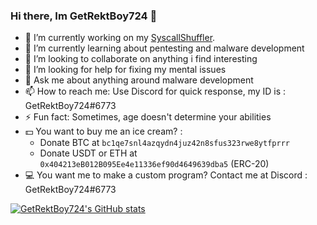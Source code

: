 ### Hi there, Im GetRektBoy724 👋

- 🔭 I’m currently working on my [SyscallShuffler](https://github.com/GetRektBoy724/SyscallShuffler).
- 🌱 I’m currently learning about pentesting and malware development
- 👯 I’m looking to collaborate on anything i find interesting
- 🤔 I’m looking for help for fixing my mental issues
- 💬 Ask me about anything around malware development
- 📫 How to reach me: Use Discord for quick response, my ID is : GetRektBoy724#6773
- ⚡ Fun fact: Sometimes, age doesn't determine your abilities
- 💵 You want to buy me an ice cream? : 
     - Donate BTC at `bc1qe7snl4azqydn4juz42n8sfus323rwe8ytfprrr`
     - Donate USDT or ETH at `0x404213eB012B095Ee4e11336ef90d4649639dba5` (ERC-20)
- 💻 You want me to make a custom program? Contact me at Discord : GetRektBoy724#6773

[![GetRektBoy724's GitHub stats](https://github-readme-stats.vercel.app/api?username=GetRektBoy724&theme=tokyonight)](https://github.com/anuraghazra/github-readme-stats)
